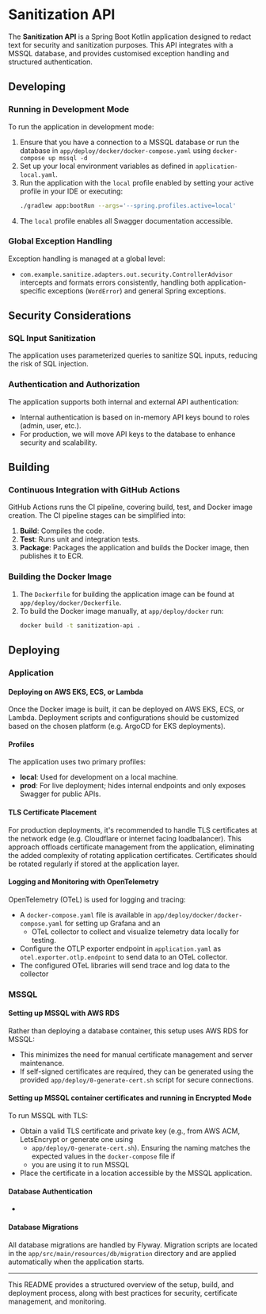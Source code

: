 # Sanitization API

The **Sanitization API** is a Spring Boot Kotlin application designed to redact text for security and sanitization purposes. This API integrates with a MSSQL database, and provides customised exception handling and structured authentication.

## Developing

### Running in Development Mode
To run the application in development mode:
1. Ensure that you have a connection to a MSSQL database or run the database in `app/deploy/docker/docker-compose.yaml` using `docker-compose up mssql -d`
2. Set up your local environment variables as defined in `application-local.yaml`.
3. Run the application with the `local` profile enabled by setting your active profile in your IDE or executing:
   ```bash
   ./gradlew app:bootRun --args='--spring.profiles.active=local'
   ```
4. The `local` profile enables all Swagger documentation accessible.

### Global Exception Handling
Exception handling is managed at a global level:
- `com.example.sanitize.adapters.out.security.ControllerAdvisor` intercepts and formats errors consistently, handling both application-specific exceptions (`WordError`) and general Spring exceptions.

## Security Considerations

### SQL Input Sanitization
The application uses parameterized queries to sanitize SQL inputs, reducing the risk of SQL injection.

### Authentication and Authorization
The application supports both internal and external API authentication:
- Internal authentication is based on in-memory API keys bound to roles (admin, user, etc.).
- For production, we will move API keys to the database to enhance security and scalability.

## Building

### Continuous Integration with GitHub Actions
GitHub Actions runs the CI pipeline, covering build, test, and Docker image creation. The CI pipeline stages can be simplified into:
1. **Build**: Compiles the code.
2. **Test**: Runs unit and integration tests.
3. **Package**: Packages the application and builds the Docker image, then publishes it to ECR.

### Building the Docker Image
1. The `Dockerfile` for building the application image can be found at `app/deploy/docker/Dockerfile`.
2. To build the Docker image manually, at `app/deploy/docker` run:
   ```bash
   docker build -t sanitization-api .
   ```

## Deploying

### Application

#### Deploying on AWS EKS, ECS, or Lambda
Once the Docker image is built, it can be deployed on AWS EKS, ECS, or Lambda. Deployment scripts and configurations should be customized based on the chosen platform (e.g. ArgoCD for EKS deployments).

#### Profiles
The application uses two primary profiles:
- **local**: Used for development on a local machine.
- **prod**: For live deployment; hides internal endpoints and only exposes Swagger for public APIs.

#### TLS Certificate Placement
For production deployments, it's recommended to handle TLS certificates at the network edge (e.g. Cloudflare or
internet facing loadbalancer). This approach offloads certificate management from the application, eliminating the added
complexity of rotating application certificates. Certificates should be rotated regularly if stored at the
application layer.

#### Logging and Monitoring with OpenTelemetry
OpenTelemetry (OTeL) is used for logging and tracing:
- A `docker-compose.yaml` file is available in `app/deploy/docker/docker-compose.yaml` for setting up Grafana and an
  - OTeL collector to collect and visualize telemetry data locally for testing.
- Configure the OTLP exporter endpoint in `application.yaml` as `otel.exporter.otlp.endpoint` to send data to an OTeL collector.
- The configured OTeL libraries will send trace and log data to the collector

### MSSQL

#### Setting up MSSQL with AWS RDS
Rather than deploying a database container, this setup uses AWS RDS for MSSQL:
- This minimizes the need for manual certificate management and server maintenance.
- If self-signed certificates are required, they can be generated using the provided `app/deploy/0-generate-cert.sh` script for secure connections.

#### Setting up MSSQL container certificates and running in Encrypted Mode
To run MSSQL with TLS:
- Obtain a valid TLS certificate and private key (e.g., from AWS ACM, LetsEncrypt or generate one using
  - `app/deploy/0-generate-cert.sh`). Ensuring the naming matches the expected values in the `docker-compose` file if
  - you are using it to run MSSQL
- Place the certificate in a location accessible by the MSSQL application.

#### Database Authentication
- 
#### Database Migrations
All database migrations are handled by Flyway. Migration scripts are located in the `app/src/main/resources/db/migration` directory and are applied automatically when the application starts.

---

This README provides a structured overview of the setup, build, and deployment process, along with best practices for security, certificate management, and monitoring.